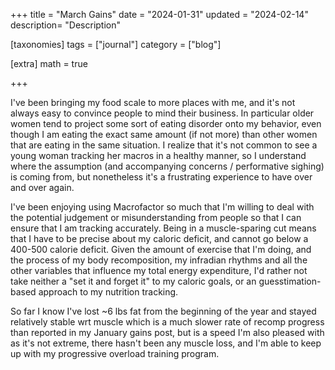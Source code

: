 +++
title = "March Gains"
date = "2024-01-31"
updated = "2024-02-14"
description= "Description"

[taxonomies]
tags = ["journal"]
category = ["blog"]

[extra]
math = true

+++

I've been bringing my food scale to more places with me, and it's not always easy to convince people to mind their business. In particular older women tend to project some sort of eating disorder onto my behavior, even though I am eating the exact same amount (if not more) than other women that are eating in the same situation. I realize that it's not common to see a young woman tracking her macros in a healthy manner, so I understand where the assumption (and accompanying concerns / performative sighing) is coming from, but nonetheless it's a frustrating experience to have over and over again. 

I've been enjoying using Macrofactor so much that I'm willing to deal with the potential judgement or misunderstanding from people so that I can ensure that I am tracking accurately. Being in a muscle-sparing cut means that I have to be precise about my caloric deficit, and cannot go below a 400-500 calorie deficit. Given the amount of exercise that I'm doing, and the process of my body recomposition, my infradian rhythms and all the other variables that influence my total energy expenditure, I'd rather not take neither a "set it and forget it" to my caloric goals, or an guesstimation-based approach to my nutrition tracking. 

So far I know I've lost ~6 lbs fat from the beginning of the year and stayed relatively stable wrt muscle which is a much slower rate of recomp progress than reported in my January gains post, but is a speed I'm also pleased with as it's not extreme, there hasn't been any muscle loss, and I'm able to keep up with my progressive overload training program.